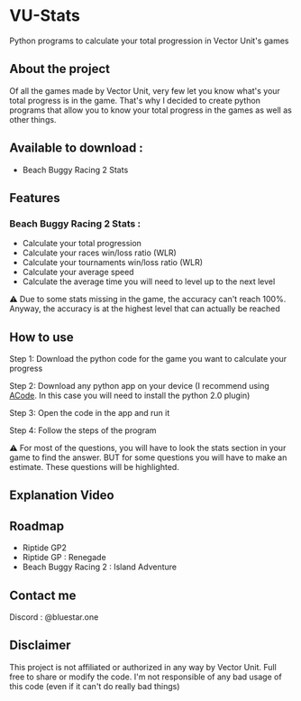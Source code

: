 # VU-Stats
Python programs to calculate your total progression in Vector Unit's games


## About the project
Of all the games made by Vector Unit, very few let you know what's your total progress is in the game. That's why I decided to create python programs that allow you to know your total progress in the games as well as other things. 

## Available to download :
- Beach Buggy Racing 2 Stats

## Features

### Beach Buggy Racing 2 Stats :

- Calculate your total progression
- Calculate your races win/loss ratio (WLR)
- Calculate your tournaments win/loss ratio (WLR)
- Calculate your average speed
- Calculate the average time you will need to level up to the next level

⚠️ Due to some stats missing in the game, the accuracy can't reach 100%. Anyway, the accuracy is at the highest level that can actually be reached

## How to use

Step 1: Download the python code for the game you want to calculate your progress

Step 2: Download any python app on your device (I recommend using [ACode](https://play.google.com/store/apps/details?id=com.foxdebug.acode). In this case you will need to install the python 2.0 plugin)

Step 3: Open the code in the app and run it

Step 4: Follow the steps of the program

⚠️ For most of the questions, you will have to look the stats section in your game to find the answer. BUT for some questions you will have to make an estimate. These questions will be highlighted. 

## Explanation Video


## Roadmap

- Riptide GP2
- Riptide GP : Renegade
- Beach Buggy Racing 2 : Island Adventure

## Contact me

Discord : @bluestar.one 

## Disclaimer

This project is not affiliated or authorized in any way by Vector Unit. 
Full free to share or modify the code. 
I'm not responsible of any bad usage of this code (even if it can't do really bad things) 
